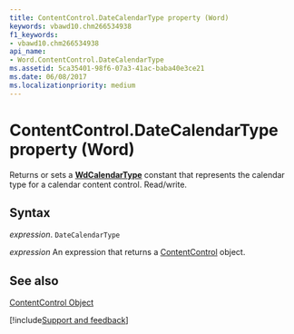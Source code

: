 ```yaml
---
title: ContentControl.DateCalendarType property (Word)
keywords: vbawd10.chm266534938
f1_keywords:
- vbawd10.chm266534938
api_name:
- Word.ContentControl.DateCalendarType
ms.assetid: 5ca35401-98f6-07a3-41ac-baba40e3ce21
ms.date: 06/08/2017
ms.localizationpriority: medium
---
```



# ContentControl.DateCalendarType property (Word)

Returns or sets a **[WdCalendarType](Word.WdCalendarType.md)** constant that represents the calendar type for a calendar content control. Read/write.


## Syntax

_expression_. `DateCalendarType`

 _expression_ An expression that returns a [ContentControl](./Word.ContentControl.md) object.


## See also


[ContentControl Object](Word.ContentControl.md)

[!include[Support and feedback](~/includes/feedback-boilerplate.md)]